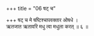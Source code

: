 +++
title = "06 षट् च"

+++
षट् च मे षष्टिश्चापवक्तार ओषधे ।  
ऋतजात ऋतावरि मधु त्वा मधुला करत् ॥ ६ ॥